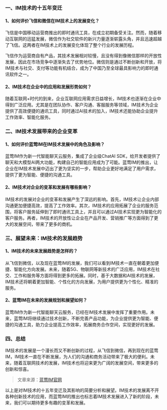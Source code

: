 ### 一、**IM技术的十五年变迁**

#### 1、如何评价飞信和微信在IM技术上的发展变化？

飞信是中国移动运营商推出的即时通讯工具，在成立初期备受关注。然而，随着移动互联网的迅猛发展，微信作为社交软件的新兴力量逐渐崭露头角，并且迅速超越了飞信。这两者在IM技术上的发展变化体现了整个行业的发展历程。

飞信作为运营商自有产品，其技术发展相对较慢，且没有得到像微信那样的开放性发展，因此在市场竞争中逐渐失去了优势地位。微信则是通过不断创新和开放，将IM技术与社交、支付等功能有机结合，成为了中国乃至全球最具影响力的即时通讯软件之一。

#### 2、IM技术在企业中的应用和发展形势如何？

随着互联网+时代的到来，企业互联网应用需求日益增长，IM技术也逐渐在企业中得到广泛应用。尤其是在团队协作、客户沟通、客服服务等领域，IM技术为企业提供了高效便捷的通讯工具，同时通过AI技术的加入，IM技术还能协助企业提升工作效率、智能化服务。

### 二、**IM技术发展带来的企业变革**

#### 1、如何评价蓝莺IM在IM技术发展中的角色及影响？

蓝莺IM作为新一代智能聊天云服务，集成了企业级ChatAI SDK，给开发者提供了聊天和大模型AI两大功能，构建自己的智能应用成为了可能。蓝莺IM的推出，让企业在IM技术发展中迈出了更为坚实的一步，帮助企业更好地满足了用户需求，提供了更为智能、便捷的沟通工具。

#### 2、IM技术对企业的变革和发展有哪些影响？

IM技术的发展对企业的变革和发展产生了深远的影响。首先，IM技术让企业内部沟通更加便捷高效，提高了工作效率。其次，IM技术的应用拓展了企业的服务范围，将客户服务延伸到了即时通讯工具上，并且可以通过AI技术实现更为智能化的客户服务。再者，IM技术的开放性让企业在产品开发、营销推广等方面得到了更大的发展空间，带来了更多的商机。

### 三、**展望未来：IM技术的发展趋势**

#### 1、IM技术的未来发展趋势是怎样的？

从飞信到微信，以及现在蓝莺IM的发展，我们可以看到IM技术一直在朝着更加便捷、智能化方向发展。未来，随着5G、物联网等新技术的广泛应用，IM技术在社交、工作和服务等方面将得到更多的拓展。同时，基于大数据和AI技术的发展，IM技术还将朝着更加智能、个性化的方向发展，为用户提供更为个性化、精准的服务。

#### 2、蓝莺IM在未来的发展规划和展望如何？

蓝莺IM作为新一代智能聊天云服务，已经在IM技术发展中发挥了重要作用。未来，蓝莺IM将继续通过技术创新，不断完善产品功能，为企业提供更为智能、便捷的沟通工具，助力企业提高工作效率，拓展商务合作空间，实现更好的发展。

### 四、**总结**

IM技术的发展是一个漫长而又不断创新的过程，从飞信到微信，再到现在的蓝莺IM，IM技术一直在不断发展，为人们的沟通和商务活动带来了极大的便利。未来，随着互联网技术的发展，IM技术也将迎来更为广阔的发展空间，带来更多的创新和惊喜。

> 文章来源：[蓝莺IM官网](https://www.lanyingim.com)

以上是对IM技术的十五年变迁及其影响的简要分析和展望。IM技术的发展离不开各种创新技术的应用，而蓝莺IM的推出也标志着IM技术发展进入了新的阶段，未来，我们可以期待更多有趣的变革和发展。